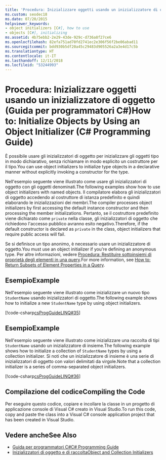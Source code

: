 ```yaml
---
title: 'Procedura: Inizializzare oggetti usando un inizializzatore di oggetto - Guida per programmatori C#'
ms.custom: seodec18
ms.date: 07/20/2015
helpviewer_keywords:
- object initializers [C#], how to use
- objects [C#], initializing
ms.assetid: 4b75ebb2-2e29-43de-929c-d736a8f27ce6
ms.openlocfilehash: 82efa751ad70fd2741ec2e306f56f2be06abad11
ms.sourcegitcommit: bdd930b5df20a45c29483d905526a2a3e4d17c5b
ms.translationtype: HT
ms.contentlocale: it-IT
ms.lasthandoff: 12/11/2018
ms.locfileid: "53244993"
---
```

# <a name="how-to-initialize-objects-by-using-an-object-initializer-c-programming-guide"></a><span data-ttu-id="587bf-102">Procedura: Inizializzare oggetti usando un inizializzatore di oggetto (Guida per programmatori C#)</span><span class="sxs-lookup"><span data-stu-id="587bf-102">How to: Initialize Objects by Using an Object Initializer (C# Programming Guide)</span></span>
<span data-ttu-id="587bf-103">È possibile usare gli inizializzatori di oggetto per inizializzare gli oggetti tipo in modo dichiarativo, senza richiamare in modo esplicito un costruttore per il tipo.</span><span class="sxs-lookup"><span data-stu-id="587bf-103">You can use object initializers to initialize type objects in a declarative manner without explicitly invoking a constructor for the type.</span></span>  
  
 <span data-ttu-id="587bf-104">Nell'esempio seguente viene illustrato come usare gli inizializzatori di oggetto con gli oggetti denominati.</span><span class="sxs-lookup"><span data-stu-id="587bf-104">The following examples show how to use object initializers with named objects.</span></span> <span data-ttu-id="587bf-105">Il compilatore elabora gli inizializzatori di oggetto accedendo al costruttore di istanza predefinito e quindi elaborando le inizializzazioni dei membri.</span><span class="sxs-lookup"><span data-stu-id="587bf-105">The compiler processes object initializers by first accessing the default instance constructor and then processing the member initializations.</span></span> <span data-ttu-id="587bf-106">Pertanto, se il costruttore predefinito viene dichiarato come `private` nella classe, gli inizializzatori di oggetto che richiedono l'accesso pubblico avranno esito negativo.</span><span class="sxs-lookup"><span data-stu-id="587bf-106">Therefore, if the default constructor is declared as `private` in the class, object initializers that require public access will fail.</span></span>  
  
 <span data-ttu-id="587bf-107">Se si definisce un tipo anonimo, è necessario usare un inizializzatore di oggetto.</span><span class="sxs-lookup"><span data-stu-id="587bf-107">You must use an object initializer if you're defining an anonymous type.</span></span> <span data-ttu-id="587bf-108">Per altre informazioni, vedere [Procedura: Restituire sottoinsiemi di proprietà degli elementi in una query](../../../csharp/programming-guide/classes-and-structs/how-to-return-subsets-of-element-properties-in-a-query.md).</span><span class="sxs-lookup"><span data-stu-id="587bf-108">For more information, see [How to: Return Subsets of Element Properties in a Query](../../../csharp/programming-guide/classes-and-structs/how-to-return-subsets-of-element-properties-in-a-query.md).</span></span>  
  
## <a name="example"></a><span data-ttu-id="587bf-109">Esempio</span><span class="sxs-lookup"><span data-stu-id="587bf-109">Example</span></span>  
 <span data-ttu-id="587bf-110">Nell'esempio seguente viene illustrato come inizializzare un nuovo tipo `StudentName` usando inizializzatori di oggetto.</span><span class="sxs-lookup"><span data-stu-id="587bf-110">The following example shows how to initialize a new `StudentName` type by using object initializers.</span></span>  
  
 [!code-csharp[csProgGuideLINQ#35](../../../csharp/programming-guide/arrays/codesnippet/CSharp/how-to-initialize-objects-by-using-an-object-initializer_1.cs)]  
  
## <a name="example"></a><span data-ttu-id="587bf-111">Esempio</span><span class="sxs-lookup"><span data-stu-id="587bf-111">Example</span></span>  
 <span data-ttu-id="587bf-112">Nell'esempio seguente viene illustrato come inizializzare una raccolta di tipi `StudentName` usando un inizializzatore di insieme.</span><span class="sxs-lookup"><span data-stu-id="587bf-112">The following example shows how to initialize a collection of `StudentName` types by using a collection initializer.</span></span> <span data-ttu-id="587bf-113">Si noti che un inizializzatore di insieme è una serie di inizializzatori di oggetto con valori delimitati da virgole.</span><span class="sxs-lookup"><span data-stu-id="587bf-113">Note that a collection initializer is a series of comma-separated object initializers.</span></span>  
  
 [!code-csharp[csProgGuideLINQ#36](../../../csharp/programming-guide/arrays/codesnippet/CSharp/how-to-initialize-objects-by-using-an-object-initializer_2.cs)]  
  
## <a name="compiling-the-code"></a><span data-ttu-id="587bf-114">Compilazione del codice</span><span class="sxs-lookup"><span data-stu-id="587bf-114">Compiling the Code</span></span>  
 <span data-ttu-id="587bf-115">Per eseguire questo codice, copiare e incollare la classe in un progetto di applicazione console di Visual C# creato in Visual Studio.</span><span class="sxs-lookup"><span data-stu-id="587bf-115">To run this code, copy and paste the class into a Visual C# console application project that has been created in Visual Studio.</span></span>  
  
## <a name="see-also"></a><span data-ttu-id="587bf-116">Vedere anche</span><span class="sxs-lookup"><span data-stu-id="587bf-116">See Also</span></span>

- [<span data-ttu-id="587bf-117">Guida per programmatori C#</span><span class="sxs-lookup"><span data-stu-id="587bf-117">C# Programming Guide</span></span>](../../../csharp/programming-guide/index.md)  
- [<span data-ttu-id="587bf-118">Inizializzatori di oggetto e di raccolta</span><span class="sxs-lookup"><span data-stu-id="587bf-118">Object and Collection Initializers</span></span>](../../../csharp/programming-guide/classes-and-structs/object-and-collection-initializers.md)

